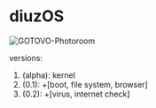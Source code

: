 # diuzOS
![GOTOVO-Photoroom](https://github.com/multiverse1999/diuzOS/assets/77222329/77628753-ae0b-43f0-81b0-78ffae5be907)

versions:
1) (alpha): kernel
2) (0.1): +[boot, file system, browser]
3) (0.2): +[virus, internet check]

